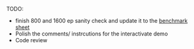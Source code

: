 TODO:

* finish 800 and 1600 ep sanity check and update it to the [benchmark sheet](https://docs.google.com/spreadsheets/d/1XiXG_227fu8GFD9tXvBBldj41d6K-87JNUKz7EZqB44/edit?usp=sharing)
* Polish the comments/ instrcutions for the interactivate demo
* Code review
